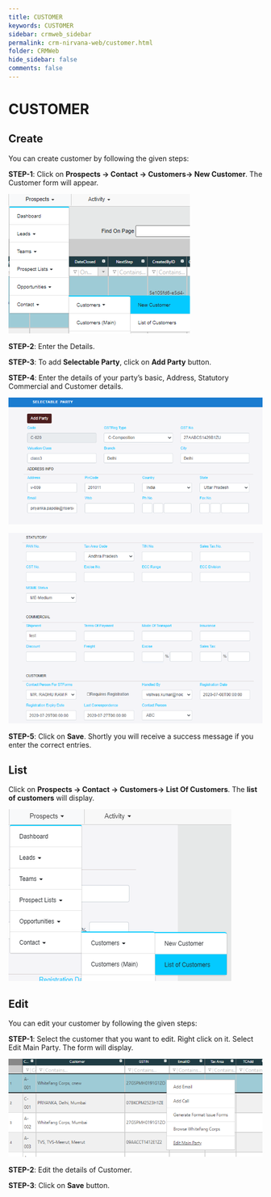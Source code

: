 ```yaml
---
title: CUSTOMER
keywords: CUSTOMER
sidebar: crmweb_sidebar
permalink: crm-nirvana-web/customer.html
folder: CRMWeb
hide_sidebar: false
comments: false
---
```


# CUSTOMER

## Create

You can create customer by following the given steps:

**STEP-1**: Click on **Prospects →  Contact →  Customers→ New Customer**. The Customer form will appear.

![](/images/customer-create.png)

**STEP-2**: Enter the Details.

**STEP-3**: To add  **Selectable Party**, click on **Add Party** button.

**STEP-4**: Enter the details of your party’s basic, Address, Statutory Commercial and Customer details.

![](/images/customer-create-details.png)

![](/images/customer-create-details-statutory.png)

**STEP-5**: Click on **Save**. Shortly you will receive a success message if you enter the correct entries.

## List

Click on **Prospects →  Contact →  Customers→ List Of Customers**. The **list of customers** will display.

![](/images/customer-list.png)

## Edit

You can edit your customer by following the given steps:

**STEP-1**: Select the customer that you want to edit. Right click on it. Select Edit Main Party. The form will display.

![](/images/customer-edit.png)

**STEP-2**: Edit the details of Customer.

**STEP-3**: Click on **Save** button.
